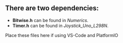 ## There are two dependencies:

- **Bitwise.h** can be found in *Numerics*.
- **Timer.h**  can be found in *Joystick_Uno_L298N*.

Place these files here if using VS-Code and PlatformIO
